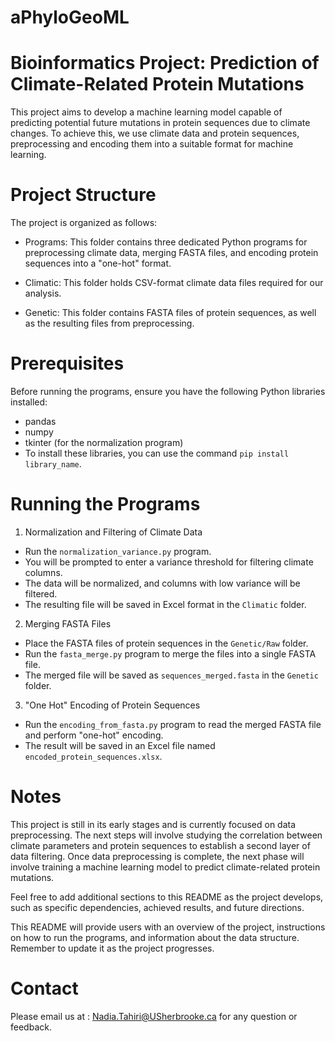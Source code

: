 # aPhyloGeoML
# Bioinformatics Project: Prediction of Climate-Related Protein Mutations

This project aims to develop a machine learning model capable of predicting potential future mutations in protein sequences due to climate changes. To achieve this, we use climate data and protein sequences, preprocessing and encoding them into a suitable format for machine learning.

# Project Structure

The project is organized as follows:

- Programs: This folder contains three dedicated Python programs for preprocessing climate data, merging FASTA files, and encoding protein sequences into a "one-hot" format.

- Climatic: This folder holds CSV-format climate data files required for our analysis.

- Genetic: This folder contains FASTA files of protein sequences, as well as the resulting files from preprocessing.

# Prerequisites

Before running the programs, ensure you have the following Python libraries installed:

- pandas
- numpy
- tkinter (for the normalization program)
- To install these libraries, you can use the command `pip install library_name`.

# Running the Programs

 1. Normalization and Filtering of Climate Data

- Run the `normalization_variance.py` program.
- You will be prompted to enter a variance threshold for filtering climate columns.
- The data will be normalized, and columns with low variance will be filtered.
- The resulting file will be saved in Excel format in the `Climatic` folder.

 2. Merging FASTA Files

- Place the FASTA files of protein sequences in the `Genetic/Raw` folder.
- Run the `fasta_merge.py` program to merge the files into a single FASTA file.
- The merged file will be saved as `sequences_merged.fasta` in the `Genetic` folder.

 3. "One Hot" Encoding of Protein Sequences

- Run the `encoding_from_fasta.py` program to read the merged FASTA file and perform "one-hot" encoding.
- The result will be saved in an Excel file named `encoded_protein_sequences.xlsx`.

# Notes

This project is still in its early stages and is currently focused on data preprocessing. The next steps will involve studying the correlation between climate parameters and protein sequences to establish a second layer of data filtering. Once data preprocessing is complete, the next phase will involve training a machine learning model to predict climate-related protein mutations.

Feel free to add additional sections to this README as the project develops, such as specific dependencies, achieved results, and future directions.

This README will provide users with an overview of the project, instructions on how to run the programs, and information about the data structure. Remember to update it as the project progresses.

# Contact 

Please email us at : <Nadia.Tahiri@USherbrooke.ca> for any question or feedback.

